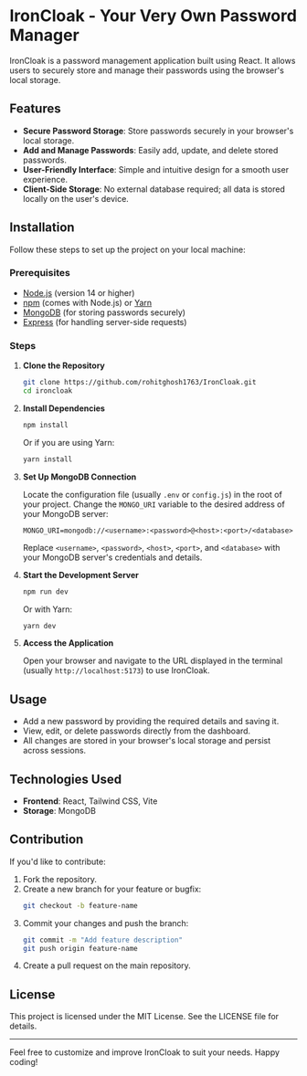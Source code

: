 # IronCloak - Your Very Own Password Manager

IronCloak is a password management application built using React. It allows users to securely store and manage their passwords using the browser's local storage.

## Features

- **Secure Password Storage**: Store passwords securely in your browser's local storage.
- **Add and Manage Passwords**: Easily add, update, and delete stored passwords.
- **User-Friendly Interface**: Simple and intuitive design for a smooth user experience.
- **Client-Side Storage**: No external database required; all data is stored locally on the user's device.

## Installation

Follow these steps to set up the project on your local machine:

### Prerequisites

- [Node.js](https://nodejs.org/) (version 14 or higher)
- [npm](https://www.npmjs.com/) (comes with Node.js) or [Yarn](https://yarnpkg.com/)
- [MongoDB](https://www.mongodb.com/) (for storing passwords securely)
- [Express](https://expressjs.com/) (for handling server-side requests)

### Steps

1. **Clone the Repository**

    ```bash
    git clone https://github.com/rohitghosh1763/IronCloak.git
    cd ironcloak
    ```

2. **Install Dependencies**

    ```bash
    npm install
    ```

    Or if you are using Yarn:

    ```bash
    yarn install
    ```

3. **Set Up MongoDB Connection**

    Locate the configuration file (usually `.env` or `config.js`) in the root of your project. Change the `MONGO_URI` variable to the desired address of your MongoDB server:

    ```env
    MONGO_URI=mongodb://<username>:<password>@<host>:<port>/<database>
    ```

    Replace `<username>`, `<password>`, `<host>`, `<port>`, and `<database>` with your MongoDB server's credentials and details.

4. **Start the Development Server**

    ```bash
    npm run dev
    ```

    Or with Yarn:

    ```bash
    yarn dev
    ```

5. **Access the Application**

   Open your browser and navigate to the URL displayed in the terminal (usually `http://localhost:5173`) to use IronCloak.

## Usage

- Add a new password by providing the required details and saving it.
- View, edit, or delete passwords directly from the dashboard.
- All changes are stored in your browser's local storage and persist across sessions.

## Technologies Used

- **Frontend**: React, Tailwind CSS, Vite
- **Storage**: MongoDB

## Contribution

If you'd like to contribute:

1. Fork the repository.
2. Create a new branch for your feature or bugfix:
    ```bash
    git checkout -b feature-name
    ```
3. Commit your changes and push the branch:
    ```bash
    git commit -m "Add feature description"
    git push origin feature-name
    ```
4. Create a pull request on the main repository.

## License

This project is licensed under the MIT License. See the LICENSE file for details.

---

Feel free to customize and improve IronCloak to suit your needs. Happy coding!
